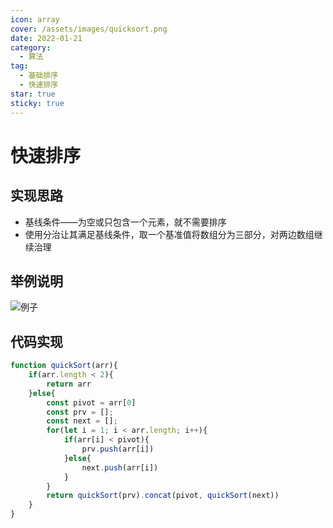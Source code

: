 ```yaml
---
icon: array
cover: /assets/images/quicksort.png
date: 2022-01-21
category:
  - 算法
tag:
  - 基础排序
  - 快速排序
star: true
sticky: true
---
```


# 快速排序

## 实现思路

- 基线条件——为空或只包含一个元素，就不需要排序
- 使用分治让其满足基线条件，取一个基准值将数组分为三部分，对两边数组继续治理

## 举例说明

![例子](/fe-blog/assets/images/quicksort.png)

## 代码实现

```javascript
function quickSort(arr){
    if(arr.length < 2){
        return arr
    }else{
        const pivot = arr[0]
        const prv = [];
        const next = [];
        for(let i = 1; i < arr.length; i++){
            if(arr[i] < pivot){
                prv.push(arr[i])
            }else{
                next.push(arr[i])
            }
        }
        return quickSort(prv).concat(pivot, quickSort(next))
    }
}
```
